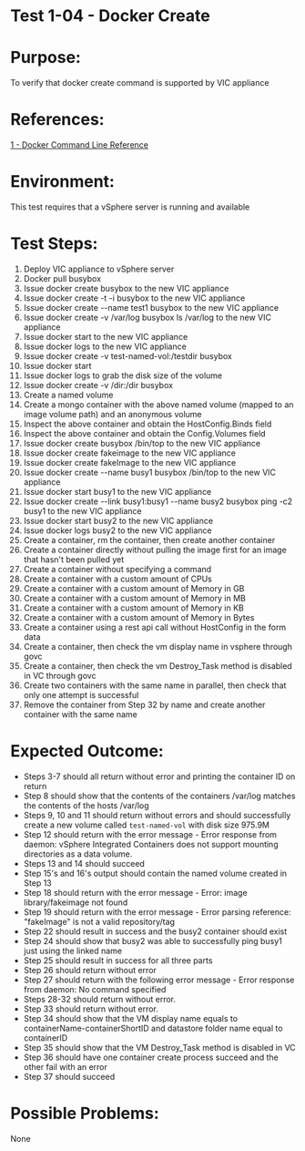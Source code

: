 Test 1-04 - Docker Create
=======

# Purpose:
To verify that docker create command is supported by VIC appliance

# References:
[1 - Docker Command Line Reference](https://docs.docker.com/engine/reference/commandline/create/)

# Environment:
This test requires that a vSphere server is running and available

# Test Steps:
1. Deploy VIC appliance to vSphere server
2. Docker pull busybox
3. Issue docker create busybox to the new VIC appliance
4. Issue docker create -t -i busybox to the new VIC appliance
5. Issue docker create --name test1 busybox to the new VIC appliance
6. Issue docker create -v /var/log busybox ls /var/log to the new VIC appliance
7. Issue docker start <containerID> to the new VIC appliance
8. Issue docker logs <containerID> to the new VIC appliance
9. Issue docker create -v test-named-vol:/testdir busybox
10. Issue docker start <containerID>
11. Issue docker logs <containerID> to grab the disk size of the volume
12. Issue docker create -v /dir:/dir busybox
13. Create a named volume
14. Create a mongo container with the above named volume (mapped to an image volume path) and an anonymous volume
15. Inspect the above container and obtain the HostConfig.Binds field
16. Inspect the above container and obtain the Config.Volumes field
17. Issue docker create busybox /bin/top to the new VIC appliance
18. Issue docker create fakeimage to the new VIC appliance
19. Issue docker create fakeImage to the new VIC appliance
20. Issue docker create --name busy1 busybox /bin/top to the new VIC appliance
21. Issue docker start busy1 to the new VIC appliance
22. Issue docker create --link busy1:busy1 --name busy2 busybox ping -c2 busy1 to the new VIC appliance
23. Issue docker start busy2 to the new VIC appliance
24. Issue docker logs busy2 to the new VIC appliance
25. Create a container, rm the container, then create another container
26. Create a container directly without pulling the image first for an image that hasn't been pulled yet
27. Create a container without specifying a command
28. Create a container with a custom amount of CPUs
29. Create a container with a custom amount of Memory in GB
30. Create a container with a custom amount of Memory in MB
31. Create a container with a custom amount of Memory in KB
32. Create a container with a custom amount of Memory in Bytes
33. Create a container using a rest api call without HostConfig in the form data
34. Create a container, then check the vm display name in vsphere through govc
35. Create a container, then check the vm Destroy_Task method is disabled in VC through govc
36. Create two containers with the same name in parallel, then check that only one attempt is successful
37. Remove the container from Step 32 by name and create another container with the same name

# Expected Outcome:
* Steps 3-7 should all return without error and printing the container ID on return
* Step 8 should show that the contents of the containers /var/log matches the contents of the hosts /var/log
* Steps 9, 10 and 11 should return without errors and should successfully create a new volume called `test-named-vol` with disk size 975.9M
* Step 12 should return with the error message - Error response from daemon: vSphere Integrated Containers does not support mounting directories as a data volume.
* Steps 13 and 14 should succeed
* Step 15's and 16's output should contain the named volume created in Step 13
* Step 18 should return with the error message - Error: image library/fakeimage not found
* Step 19 should return with the error message - Error parsing reference: "fakeImage" is not a valid repository/tag
* Step 22 should result in success and the busy2 container should exist
* Step 24 should show that busy2 was able to successfully ping busy1 just using the linked name
* Step 25 should result in success for all three parts
* Step 26 should return without error
* Step 27 should return with the following error message - Error response from daemon: No command specified
* Steps 28-32 should return without error.
* Step 33 should return without error.
* Step 34 should show that the VM display name equals to containerName-containerShortID and datastore folder name equal to containerID
* Step 35 should show that the VM Destroy_Task method is disabled in VC
* Step 36 should have one container create process succeed and the other fail with an error
* Step 37 should succeed

# Possible Problems:
None
